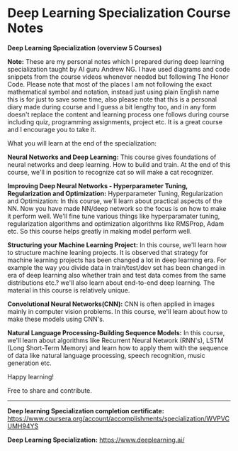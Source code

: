 # Deep Learning Specialization Course Notes


**Deep Learning Specialization (overview 5 Courses)**

**Note:** These are my personal notes which I prepared during deep learning specialization taught by AI guru Andrew NG. I have used diagrams and code snippets from the course videos whenever needed but following The Honor Code. Please note that most of the places I am not following the exact mathematical symbol and notation, instead just using plain English name this is for just to save some time, also please note that this is a personal diary made during course and I guess a bit lengthy too, and in any form doesn't replace the content and learning process one follows during course including quiz, programming assignments, project etc. It is a great course and I encourage you to take it.

What you will learn at the end of the specialization:

**Neural Networks and Deep Learning:** 
This course gives foundations of neural networks and deep learning. How to build and train. At the end of this course, we'll in position to recognize cat so will make a cat recognizer.

**Improving Deep Neural Networks - Hyperparameter Tuning, Regularization and Optimization:**
 Hyperparameter Tuning, Regularization and Optimization: In this course, we'll learn about practical aspects of the NN. Now you have made NN/deep network so the focus is on how to make it perform well. We'll fine tune various things like hyperparamater tuning, regularization algorithms and optimization algorithms like RMSProp, Adam etc. So this course helps greatly in making model perform well.

**Structuring your Machine Learning Project:**
In this course, we'll learn how to structure machine leaning projects. It is observed that strategy for machine learning projects has been changed a lot in deep learning era. For example the way you divide data in train/test/dev set has been changed in era of deep learning also whether train and test data comes from the same distributions etc.? we'll also learn about end-to-end deep learning. The material in this course is relatively unique. 

**Convolutional Neural Networks(CNN):**
CNN is often applied in images mainly in computer vision problems. In this course, we'll learn about how to make these models using CNN's.

**Natural Language Processing-Building Sequence Models:**
In this course, we'll learn about algorithms like Recurrent Neural Network (RNN's), LSTM (Long Short-Term Memory) and learn how to apply them with the sequence of data like natural language processing, speech recognition, music generation etc.



Happy learning!

Free to share and contribute.

*************************************************************************************************************************************

**Deep learning Specialization completion certificate:** https://www.coursera.org/account/accomplishments/specialization/WVPVCUMH94YS

**Deep Learning Specialization:** https://www.deeplearning.ai/
